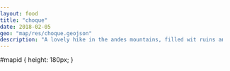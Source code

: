 ```yaml
---
layout: food
title: "choque"
date: 2018-02-05
geo: "map/res/choque.geojson"
description: "A lovely hike in the andes mountains, filled wit ruins and people"
---
```

<link rel="stylesheet" href="https://unpkg.com/leaflet@1.7.1/dist/leaflet.css"
   integrity="sha512-xodZBNTC5n17Xt2atTPuE1HxjVMSvLVW9ocqUKLsCC5CXdbqCmblAshOMAS6/keqq/sMZMZ19scR4PsZChSR7A=="
   crossorigin=""/>
 <!-- Make sure you put this AFTER Leaflet's CSS -->
 <script src="https://unpkg.com/leaflet@1.7.1/dist/leaflet.js"
   integrity="sha512-XQoYMqMTK8LvdxXYG3nZ448hOEQiglfqkJs1NOQV44cWnUrBc8PkAOcXy20w0vlaXaVUearIOBhiXZ5V3ynxwA=="
   crossorigin=""></script>
 <div id="mapid"></div>
 #mapid { height: 180px; }
<script> var mymap = L.map('mapid').setView([51.505, -0.09], 13);

L.tileLayer('https://api.mapbox.com/styles/v1/{id}/tiles/{z}/{x}/{y}?access_token={accessToken}', {
    attribution: 'Map data &copy; <a href="https://www.openstreetmap.org/copyright">OpenStreetMap</a> contributors, Imagery © <a href="https://www.mapbox.com/">Mapbox</a>',
    maxZoom: 18,
    id: 'mapbox/streets-v11',
    tileSize: 512,
    zoomOffset: -1,
    accessToken:'pk.eyJ1IjoiamJhZGFzaCIsImEiOiJja3ExM3oxczAwMXNwMm9sYTNsbXZqdTBnIn0.5Kvwf2lG7rxYvJ9K63bcsA'
}).addTo(mymap);

</script>










<meta http-equiv="Content-Type" content="text/html; charset=UTF-8">
	<meta name="viewport" content="initial-scale=1.0, user-scalable=no" />
	<style>
		html,
		body,
		.leaflet-map,
		.elevation-div {
			height: 100%;
			width: 100%;
			padding: 0px;
			margin: 0px;
		}

		.leaflet-map {
			height: 55%;
			max-height: 100vh;
		}

		.elevation-div {
			height: 25%;
			font: 12px/1.5 "Helvetica Neue", Arial, Helvetica, sans-serif;
		}
	</style>

	<!-- leaflet-ui -->
	<script src="https://unpkg.com/leaflet@1.6.0/dist/leaflet.js"></script>
	<script src="https://unpkg.com/leaflet-ui@0.5.0/dist/leaflet-ui.js"></script>

	<!-- leaflet-elevation -->
	<link rel="stylesheet" href="https://unpkg.com/@raruto/leaflet-elevation@1.6.9/dist/leaflet-elevation.min.css" />
	<script src="https://unpkg.com/@raruto/leaflet-elevation@1.6.9/dist/leaflet-elevation.min.js"></script>

</head>

<body>

	<div id="map" class="leaflet-map"></div>

	<script>
		var opts = {
			map: {
				center: [41.4583, 12.7059],
				zoom: 5,
				fullscreenControl: false,
				resizerControl: true,
				preferCanvas: true,
				rotate: true,
				// bearing: 45,
				rotateControl: {
					closeOnZeroBearing: true
				},
			},
			elevationControl: {
				url: "https://jbad.github.io/map/res/choque.geojson",
				options: {
					theme: "lime-theme",
					collapsed: false,
					autohide: false,
					autofitBounds: true,
					position: "bottomleft",
					detached: true,
					summary: "inline",
					imperial: false,
					// altitude: "disabled",
					slope: true,
					speed: false,
					acceleration: false,
					time: true,
					legend: true,
					followMarker: true,
					almostOver: true,
					distanceMarkers: true,
				},
			},
			layersControl: {
				options: {
					collapsed: false,
				},
			},
		};

		var map = L.map('map', opts.map);

		var controlElevation = L.control.elevation(opts.elevationControl.options);
		var controlLayer = L.control.layers(null, null, opts.layersControl.options);

		controlElevation.addTo(map);
		controlLayer.addTo(map);

		controlElevation.on('eledata_loaded', function(e) {
			controlLayer.addOverlay(e.layer, e.name);
		});

		controlElevation.load(opts.elevationControl.url);
	</script>

	<!-- i18n -->
	<script>

		// Register a custom locale
		L.registerLocale('en:18', {
			"Acceleration"      : "Acceleration",
			"Altitude"          : "Elevation",
			"Slope"             : "Slope",
			"Speed"             : "Velocity",
			"Total Length: "    : "L: ",
			"Max Elevation: "   : "E Max: ",
			"Min Elevation: "   : "E Min: ",
			"Total Time: "      : "T: ",
			"Total Ascent: "    : "Asc: ",
			"Total Descent: "   : "Desc: ",
			"Min Slope: "       : "S Min: ",
			"Max Slope: "       : "S Max: ",
			"Min Speed: "       : "V Min: ",
			"Max Speed: "       : "V Max: ",
			"Avg Speed: "       : "V Avg: ",
			"Min Acceleration: ": "A Min: ",
			"Max Acceleration: ": "A Max: ",
			"Avg Acceleration: ": "A Avg: ",
		});

		// Enable a custom locale
		// L.setLocale('en:18');

	</script>




This is my stroy of choque quiero

EXPLORATION + expierment to fgure out this recipe

<h2>Mushroom Pan Mee</h2>
Ingredients
<ul>
  <li>Light Soy Sauce </li>
</ul>

Steps
<ol>
</ol>

experimentation with new dried mushroom: chiken of the woods, matsutake, king bolete and morel